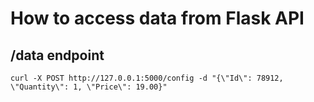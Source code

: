 # How to access data from Flask API
## /data endpoint 
`curl -X POST http://127.0.0.1:5000/config -d "{\"Id\": 78912, \"Quantity\": 1, \"Price\": 19.00}"`